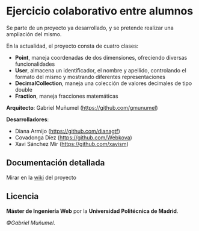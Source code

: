 # Ejercicio colaborativo entre alumnos
Se parte de un proyecto ya desarrollado, y se pretende realizar una ampliación del mismo.

En la actualidad, el proyecto consta de cuatro clases:
* **Point**, maneja coordenadas de dos dimensiones, ofreciendo diversas funcionalidades
* **User**, almacena un identificador, el nombre y apellido, controlando el formato del mismo y mostrando diferentes representaciones
* **DecimalCollection**, maneja una colección de valores decimales de tipo double
* **Fraction**, maneja fracciones matemáticas

**Arquitecto**: Gabriel Muñumel (https://github.com/gmunumel)

**Desarrolladores**: 
* Diana Armijo (https://github.com/dianagtf)
* Covadonga Díez (https://github.com/Webkova)
* Xavi Sánchez Mir (https://github.com/xavism)

## Documentación detallada
Mirar en la [wiki](../../wiki) del proyecto

## Licencia
**Máster de Ingeniería Web** por la **Universidad Politécnica de Madrid**.

*&copy;Gabriel Muñumel*.
